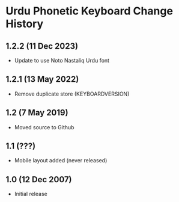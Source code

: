 Urdu Phonetic Keyboard Change History
==========================================

1.2.2 (11 Dec 2023)
-------------------
* Update to use Noto Nastaliq Urdu font

1.2.1 (13 May 2022)
-------------------
* Remove duplicate store (KEYBOARDVERSION)

1.2 (7 May 2019)
----------------
* Moved source to Github

1.1 (???)
----------------
* Mobile layout added (never released)

1.0 (12 Dec 2007)
-----------------

* Initial release
